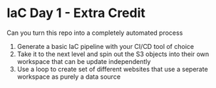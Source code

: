 # IaC Day 1 - Extra Credit

Can you turn this repo into a completely automated process

1. Generate a basic IaC pipeline with your CI/CD tool of choice
2. Take it to the next level and spin out the S3 objects into their own workspace that can be update independently
3. Use a loop to create set of different websites that use a seperate workspace as purely a data source
